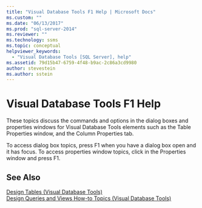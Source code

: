 ```yaml
---
title: "Visual Database Tools F1 Help | Microsoft Docs"
ms.custom: ""
ms.date: "06/13/2017"
ms.prod: "sql-server-2014"
ms.reviewer: ""
ms.technology: ssms
ms.topic: conceptual
helpviewer_keywords: 
  - "Visual Database Tools [SQL Server], help"
ms.assetid: 79d15b47-6759-4f48-b9ac-2c86a3cd9980
author: stevestein
ms.author: sstein
---
```

# Visual Database Tools F1 Help
  These topics discuss the commands and options in the dialog boxes and properties windows for Visual Database Tools elements such as the Table Properties window, and the Column Properties tab.  
  
 To access dialog box topics, press F1 when you have a dialog box open and it has focus. To access properties window topics, click in the Properties window and press F1.  
  
## See Also  
 [Design Tables &#40;Visual Database Tools&#41;](visual-database-tools.md)   
 [Design Queries and Views How-to Topics &#40;Visual Database Tools&#41;](design-queries-and-views-how-to-topics-visual-database-tools.md)  
  
  
